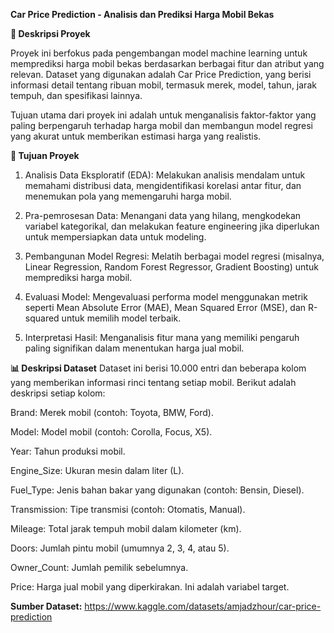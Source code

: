 **Car Price Prediction - Analisis dan Prediksi Harga Mobil Bekas**

**📝 Deskripsi Proyek**

Proyek ini berfokus pada pengembangan model machine learning untuk memprediksi harga mobil bekas berdasarkan berbagai fitur dan atribut yang relevan. Dataset yang digunakan adalah Car Price Prediction, yang berisi informasi detail tentang ribuan mobil, termasuk merek, model, tahun, jarak tempuh, dan spesifikasi lainnya.

Tujuan utama dari proyek ini adalah untuk menganalisis faktor-faktor yang paling berpengaruh terhadap harga mobil dan membangun model regresi yang akurat untuk memberikan estimasi harga yang realistis.

**🎯 Tujuan Proyek**

1. Analisis Data Eksploratif (EDA): Melakukan analisis mendalam untuk memahami distribusi data, mengidentifikasi korelasi antar fitur, dan menemukan pola yang memengaruhi harga mobil.

2. Pra-pemrosesan Data: Menangani data yang hilang, mengkodekan variabel kategorikal, dan melakukan feature engineering jika diperlukan untuk mempersiapkan data untuk modeling.

3. Pembangunan Model Regresi: Melatih berbagai model regresi (misalnya, Linear Regression, Random Forest Regressor, Gradient Boosting) untuk memprediksi harga mobil.

4. Evaluasi Model: Mengevaluasi performa model menggunakan metrik seperti Mean Absolute Error (MAE), Mean Squared Error (MSE), dan R-squared untuk memilih model terbaik.

5. Interpretasi Hasil: Menganalisis fitur mana yang memiliki pengaruh paling signifikan dalam menentukan harga jual mobil.

**📊 Deskripsi Dataset**
Dataset ini berisi 10.000 entri dan beberapa kolom yang memberikan informasi rinci tentang setiap mobil. Berikut adalah deskripsi setiap kolom:

Brand: Merek mobil (contoh: Toyota, BMW, Ford).

Model: Model mobil (contoh: Corolla, Focus, X5).

Year: Tahun produksi mobil.

Engine_Size: Ukuran mesin dalam liter (L).

Fuel_Type: Jenis bahan bakar yang digunakan (contoh: Bensin, Diesel).

Transmission: Tipe transmisi (contoh: Otomatis, Manual).

Mileage: Total jarak tempuh mobil dalam kilometer (km).

Doors: Jumlah pintu mobil (umumnya 2, 3, 4, atau 5).

Owner_Count: Jumlah pemilik sebelumnya.

Price: Harga jual mobil yang diperkirakan. Ini adalah variabel target.

**Sumber Dataset:**
https://www.kaggle.com/datasets/amjadzhour/car-price-prediction
